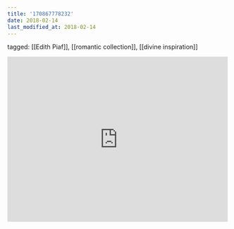 ```yaml
---
title: '170867778232'
date: 2018-02-14
last_modified_at: 2018-02-14
---
```

tagged: [[Edith Piaf]], [[romantic collection]], [[divine inspiration]]
<iframe allow="accelerometer; autoplay; clipboard-write; encrypted-media; gyroscope; picture-in-picture" allowfullscreen="" frameborder="0" height="375" id="youtube_iframe" src="https://www.youtube.com/embed/Puq-HecW2Es?feature=oembed&amp;enablejsapi=1&amp;origin=https://safe.txmblr.com&amp;wmode=opaque" width="500"></iframe>
